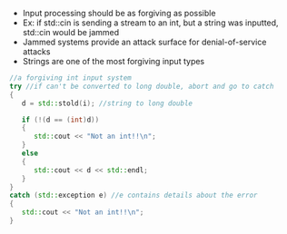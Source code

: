 - Input processing should be as forgiving as possible
- Ex: if std::cin is sending a stream to an int, but a string was inputted, std::cin would be jammed
- Jammed systems provide an attack surface for denial-of-service attacks
- Strings are one of the most forgiving input types

```c++
//a forgiving int input system
try //if can't be converted to long double, abort and go to catch
{
   d = std::stold(i); //string to long double

   if (!(d == (int)d))
   {
      std::cout << "Not an int!!\n";
   }
   else
   {
      std::cout << d << std::endl;
   }
}
catch (std::exception e) //e contains details about the error
{
   std::cout << "Not an int!!\n";
}
```